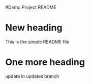 #Demo Project README

# New heading

This is the simple README file

# One more heading

update in updates branch
